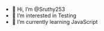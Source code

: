 - 👋 Hi, I’m @Sruthy253
- 👀 I’m interested in Testing
- 🌱 I’m currently learning JavaScript

<!---
Sruthy253/Sruthy253 is a ✨ special ✨ repository because its `README.md` (this file) appears on your GitHub profile.
You can click the Preview link to take a look at your changes.
--->
